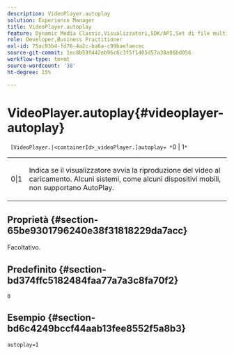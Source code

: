 ```yaml
---
description: VideoPlayer.autoplay
solution: Experience Manager
title: VideoPlayer.autoplay
feature: Dynamic Media Classic,Visualizzatori,SDK/API,Set di file multimediali diversi
role: Developer,Business Practitioner
exl-id: 75ac93b4-fd76-4a2c-ba6a-c99baefaecec
source-git-commit: 1ec8b59f442eb96c6c3f5f1405d57a38a86bd056
workflow-type: tm+mt
source-wordcount: '38'
ht-degree: 15%

---
```


# VideoPlayer.autoplay{#videoplayer-autoplay}

` [VideoPlayer.|<containerId>_videoPlayer.]autoplay= *`0 | 1`*`

<table id="table_C616483932C2482CA9794DDD7313FD7C"> 
 <tbody> 
  <tr> 
   <td colname="col1"> <p> <span class="codeph"> <span class="varname"> 0|1</span> </span> </p> </td> 
   <td colname="col2"> <p> Indica se il visualizzatore avvia la riproduzione del video al caricamento. Alcuni sistemi, come alcuni dispositivi mobili, non supportano AutoPlay. </p> </td> 
  </tr> 
 </tbody> 
</table>

## Proprietà {#section-65be9301796240e38f31818229da7acc}

Facoltativo.

## Predefinito {#section-bd374ffc5182484faa77a7a3c8fa70f2}

`0`

## Esempio {#section-bd6c4249bccf44aab13fee8552f5a8b3}

`autoplay=1`
